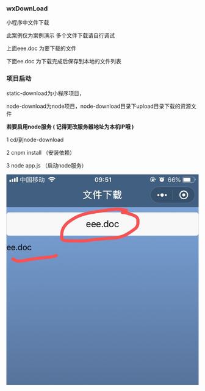 ### wxDownLoad

小程序中文件下载  

此案例仅为案例演示 多个文件下载请自行调试

上面eee.doc 为要下载的文件

下面ee.doc 为下载完成后保存到本地的文件列表

### 项目启动

static-download为小程序项目，

node-download为node项目，node-download目录下upload目录下载的资源文件

**若要启用node服务 ( 记得更改服务器地址为本机IP哦 )**  

1 cd/到node-download  

2 cnpm install （安装依赖）  

3 node app.js （启动node服务）


![示例](https://github.com/fancaixia/wxDownLoad/blob/master/pic/001.png)


